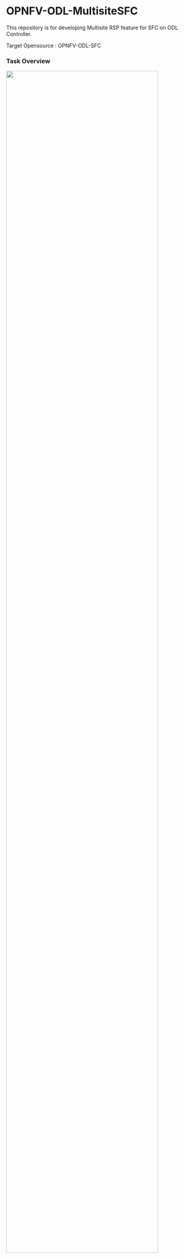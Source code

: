 # OPNFV-ODL-MultisiteSFC

This repository is for developing Multisite RSP feature for SFC on ODL Controller.



Target Opensource : OPNFV-ODL-SFC

### Task Overview

<img src="https://user-images.githubusercontent.com/38321970/51506136-09028600-1e2e-11e9-90f3-960e6790d6d3.png" width="90%"></img>
